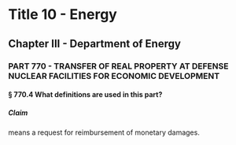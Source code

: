 
# Title 10 - Energy
## Chapter III - Department of Energy
### PART 770 - TRANSFER OF REAL PROPERTY AT DEFENSE NUCLEAR FACILITIES FOR ECONOMIC DEVELOPMENT
#### § 770.4 What definitions are used in this part?
##### Claim

means a request for reimbursement of monetary damages.
